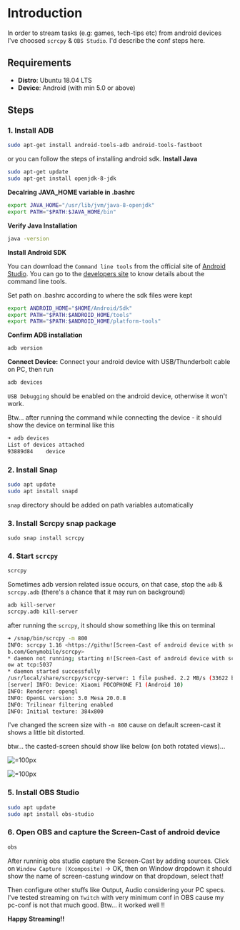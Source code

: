 # Introduction
In order to stream tasks (e.g: games, tech-tips etc) from android devices I've choosed `scrcpy` & `OBS Studio`. I'd describe the conf steps here.

## Requirements
* **Distro**: Ubuntu 18.04 LTS
* **Device**: Android (with min 5.0 or above)
## Steps
### 1. Install ADB 
```sh
sudo apt-get install android-tools-adb android-tools-fastboot
```

or you can follow the steps of installing android sdk.
**Install Java**
```sh
sudo apt-get update
sudo apt-get install openjdk-8-jdk
```
**Decalring JAVA_HOME variable in .bashrc**
```sh
export JAVA_HOME="/usr/lib/jvm/java-8-openjdk"
export PATH="$PATH:$JAVA_HOME/bin"
```
**Verify Java Installation**
```sh
java -version
```
**Install Android SDK**

You can download the `Command line tools` from the official site of [Android Studio](https://developer.android.com/studio#downloads). You can go to the [developers site](https://developer.android.com/studio/command-line/sdkmanager) to know details about the command line tools.

Set path on .bashrc according to where the sdk files were kept
```sh
export ANDROID_HOME="$HOME/Android/Sdk"
export PATH="$PATH:$ANDROID_HOME/tools"
export PATH="$PATH:$ANDROID_HOME/platform-tools"
```
**Confirm ADB installation**
```sh
adb version
```
**Connect Device:**
Connect your android device with USB/Thunderbolt cable on PC, then run
```sh
adb devices
```
`USB Debugging` should be enabled on the android device, otherwise it won't work. 

Btw... after running the command while connecting the device - it should show the device on terminal like this
```sh
➜ adb devices
List of devices attached
93889d84	device
```

### 2. Install Snap
```sh
sudo apt update
sudo apt install snapd
```
`snap` directory should be added on path variables automatically


### 3. Install Scrcpy snap package
```
sudo snap install scrcpy
```
### 4. Start `scrcpy`
```sh
scrcpy
```
Sometimes adb version related issue occurs, on that case, stop the `adb` & `scrcpy.adb` (there's a chance that it may run on background)
```sh
adb kill-server
scrcpy.adb kill-server
```

after running the `scrcpy`, it should show something like this on terminal
```sh
➜ /snap/bin/scrcpy -m 800
INFO: scrcpy 1.16 <https://githu![Screen-Cast of android device with scrcpy](https://github.com/Rahul108/Stream_Android_ScreenCasted_Taskts_On_Ubuntu/blob/master/Files/Android_SC.png)
b.com/Genymobile/scrcpy>
* daemon not running; starting n![Screen-Cast of android device with scrcpy](https://github.com/Rahul108/Stream_Android_ScreenCasted_Taskts_On_Ubuntu/blob/master/Files/Android_SC.png)
ow at tcp:5037
* daemon started successfully
/usr/local/share/scrcpy/scrcpy-server: 1 file pushed. 2.2 MB/s (33622 bytes in 0.015s)
[server] INFO: Device: Xiaomi POCOPHONE F1 (Android 10)
INFO: Renderer: opengl
INFO: OpenGL version: 3.0 Mesa 20.0.8
INFO: Trilinear filtering enabled
INFO: Initial texture: 384x800
```

I've changed the screen size with `-m 800` cause on default screen-cast it shows a little bit distorted.

btw... the casted-screen should show like below (on both rotated views)...

![](https://github.com/Rahul108/Stream_Android_ScreenCasted_Taskts_On_Ubuntu/blob/master/Files/Android_SC.png "=100px")

![](https://github.com/Rahul108/Stream_Android_ScreenCasted_Taskts_On_Ubuntu/blob/master/Files/Android_SC_2.png "=100px")

### 5. Install OBS Studio
```sh
sudo apt update
sudo apt install obs-studio
```

### 6. Open OBS and capture the Screen-Cast of android device
```sh
obs
```
After runninig obs studio capture the Screen-Cast by adding sources. Click on `Window Capture (Xcomposite)` -> OK, then on Window dropdown it should show the name of screen-castung window on that dropdown, select that!


Then configure other stuffs like Output, Audio considering your PC specs. I've tested streaming on `Twitch` with very minimum conf in OBS cause my pc-conf is not that much good. Btw... it worked well !! 


**Happy Streaming!!**
